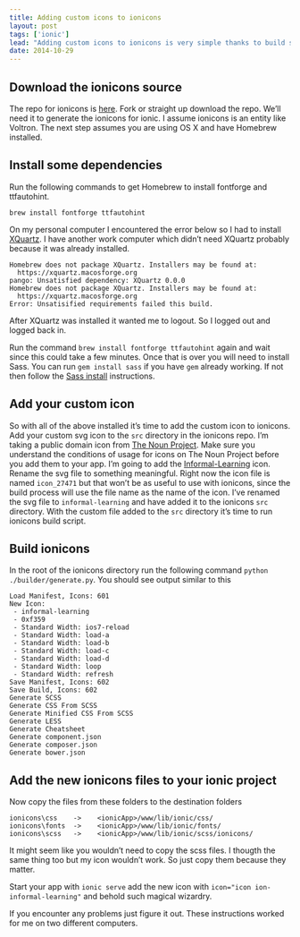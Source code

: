 ```yaml
---
title: Adding custom icons to ionicons
layout: post
tags: ['ionic']
lead: "Adding custom icons to ionicons is very simple thanks to build scripts provided with the ionicons sources. I have listed out the basic steps to get a custom icon working natively with ionic"
date: 2014-10-29
---
```


## Download the ionicons source
The repo for ionicons is [here](https://github.com/driftyco/ionicons). Fork or straight up download the repo. We’ll need it to generate the ionicons for ionic. I assume ionicons is an entity like Voltron. The next step assumes you are using OS X and have Homebrew installed.

## Install some dependencies
Run the following commands to get Homebrew to install fontforge and ttfautohint. 

`brew install fontforge ttfautohint`

On my personal computer I encountered the error below so I had to install [XQuartz](https://xquartz.macosforge.org). I have another work computer which didn’t need XQuartz probably because it was already installed.

```
Homebrew does not package XQuartz. Installers may be found at:
  https://xquartz.macosforge.org
pango: Unsatisfied dependency: XQuartz 0.0.0
Homebrew does not package XQuartz. Installers may be found at:
  https://xquartz.macosforge.org
Error: Unsatisified requirements failed this build.
```

After XQuartz was installed it wanted me to logout. So I logged out and logged back in.

Run the command `brew install fontforge ttfautohint` again and wait since this could take a few minutes. Once that is over you will need to install Sass. You can run `gem install sass` if you have `gem` already working. If not then follow the [Sass install](http://sass-lang.com/install) instructions.

## Add your custom icon
So with all of the above installed it’s time to add the custom icon to ionicons. Add your custom svg icon to the `src` directory in the ionicons repo. I’m taking a public domain icon from [The Noun Project](http://thenounproject.com). Make sure you understand the conditions of usage for icons on The Noun Project before you add them to your app. I’m going to add the [Informal-Learning](http://thenounproject.com/term/informal-learning/27471/) icon. Rename the svg file to something meaningful. Right now the icon file is named `icon_27471` but that won’t be as useful to use with ionicons, since the build process will use the file name as the name of the icon. I’ve renamed the svg file to `informal-learning` and have added it to the ionicons `src` directory. With the custom file added to the `src` directory it’s time to run ionicons build script.

## Build ionicons
In the root of the ionicons directory run the following command `python ./builder/generate.py`. You should see output similar to this
```
Load Manifest, Icons: 601
New Icon: 
 - informal-learning
 - 0xf359
 - Standard Width: ios7-reload
 - Standard Width: load-a
 - Standard Width: load-b
 - Standard Width: load-c
 - Standard Width: load-d
 - Standard Width: loop
 - Standard Width: refresh
Save Manifest, Icons: 602
Save Build, Icons: 602
Generate SCSS
Generate CSS From SCSS
Generate Minified CSS From SCSS
Generate LESS
Generate Cheatsheet
Generate component.json
Generate composer.json
Generate bower.json
```

## Add the new ionicons files to your ionic project
Now copy the files from these folders to the destination folders
```
ionicons\css    ->    <ionicApp>/www/lib/ionic/css/
ionicons\fonts  ->    <ionicApp>/www/lib/ionic/fonts/
ionicons\scss   ->    <ionicApp>/www/lib/ionic/scss/ionicons/
```
It might seem like you wouldn’t need to copy the scss files. I thougth the same thing too but my icon wouldn’t work. So just copy them because they matter.

Start your app with `ionic serve` add the new icon with `icon="icon ion-informal-learning"` and behold such magical wizardry.

If you encounter any problems just figure it out. These instructions worked for me on two different computers.